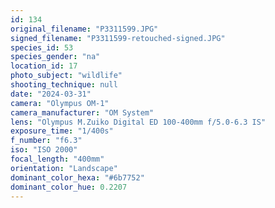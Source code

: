```yaml
---
id: 134
original_filename: "P3311599.JPG"
signed_filename: "P3311599-retouched-signed.JPG"
species_id: 53
species_gender: "na"
location_id: 17
photo_subject: "wildlife"
shooting_technique: null
date: "2024-03-31"
camera: "Olympus OM-1"
camera_manufacturer: "OM System"
lens: "Olympus M.Zuiko Digital ED 100-400mm f/5.0-6.3 IS"
exposure_time: "1/400s"
f_number: "f6.3"
iso: "ISO 2000"
focal_length: "400mm"
orientation: "Landscape"
dominant_color_hexa: "#6b7752"
dominant_color_hue: 0.2207
---
```

